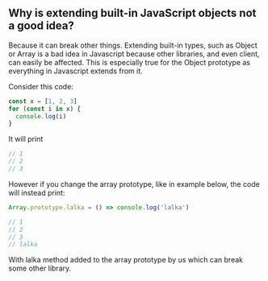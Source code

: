 ## Why is extending built-in JavaScript objects not a good idea?

Because it can break other things. Extending built-in types, such as Object or Array is a bad idea in Javascript because other libraries, and even client, can easily be affected. This is especially true for the Object prototype as everything in Javascript extends from it.

Consider this code:
```js
const x = [1, 2, 3]
for (const i in x) {
  console.log(i)
}
```

It will print
```js
// 1
// 2
// 3
```

However if you change the array prototype, like in example below,
the code will instead print:
```js
Array.prototype.lalka = () => console.log('lalka')

// 1
// 2
// 3
// lalka
```

With lalka method added to the array prototype by us which can break some other library.

